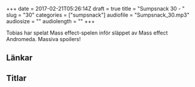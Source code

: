 +++
date = 2017-02-21T05:26:14Z
draft = true
title = "Sumpsnack 30 - "
slug = "30"
categories = ["sumpsnack"]
audiofile = "Sumpsnack_30.mp3"
audiosize = ""
audiolength = ""
+++

Tobias har spelat Mass effect-spelen inför släppet av Mass effect Andromeda. Massiva spoilers!

## Länkar ##


## Titlar ##

